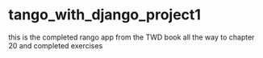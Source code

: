 # tango_with_django_project1

this is the completed rango app from the TWD book all the way to chapter 20 and completed exercises
